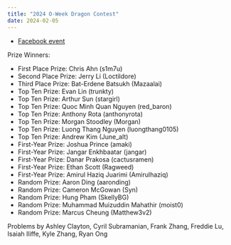 ```yaml
---
title: "2024 O-Week Dragon Contest"
date: 2024-02-05
---
```


- [Facebook event](https://www.facebook.com/events/1360684534569075)

Prize Winners:

- First Place Prize: Chris Ahn (s1m7u)
- Second Place Prize: Jerry Li (Loctildore)
- Third Place Prize: Bat-Erdene Batsukh (Mazaalai)
- Top Ten Prize: Evan Lin (trunkty)
- Top Ten Prize: Arthur Sun (stargirl)
- Top Ten Prize: Quoc Minh Quan Nguyen (red\_baron)
- Top Ten Prize: Anthony Rota (anthonyrota)
- Top Ten Prize: Morgan Stoodley (Morgan)
- Top Ten Prize: Luong Thang Nguyen (luongthang0105)
- Top Ten Prize: Andrew Kim (June\_alt)
- First-Year Prize: Joshua Prince (amaki)
- First-Year Prize: Jangar Enkhbaatar (jangar)
- First-Year Prize: Danar Prakosa (cactusramen)
- First-Year Prize: Ethan Scott (Ragweed)
- First-Year Prize: Amirul Haziq Juarimi (Amirulhaziq)
- Random Prize: Aaron Ding (aaronding)
- Random Prize: Cameron McGowan (Syn)
- Random Prize: Hung Pham (SkellyBG)
- Random Prize: Muhammad Muizuddin Mahathir (moist0)
- Random Prize: Marcus Cheung (Matthew3v2)

Problems by Ashley Clayton, Cyril Subramanian, Frank Zhang, Freddie Lu, Isaiah Iliffe, Kyle Zhang, Ryan Ong